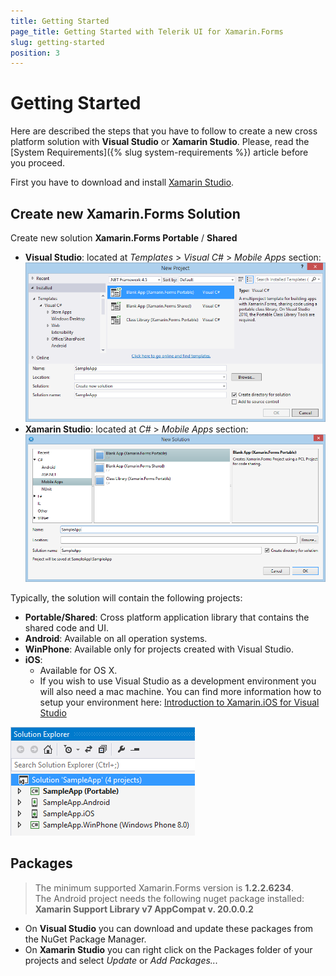 ```yaml
---
title: Getting Started
page_title: Getting Started with Telerik UI for Xamarin.Forms
slug: getting-started
position: 3
---
```

# Getting Started #

Here are described the steps that you have to follow to create a new cross platform solution with **Visual Studio** or **Xamarin Studio**. Please, read the [System Requirements]({% slug system-requirements %}) article before you proceed.

First you have to download and install [Xamarin Studio](http://xamarin.com/download).

## Create new Xamarin.Forms Solution ##

Create new solution **Xamarin.Forms Portable** / **Shared**

* **Visual Studio**: located at *Templates* > *Visual C#* > *Mobile Apps* section:  
![Create new Xamarin.Forms solution](visual-studio-new-solution.png "Image")
* **Xamarin Studio**: located at *C#* > *Mobile Apps* section:  
![Create new Xamarin.Forms solution](xamarin-studio-new-solution.png "Image")  

Typically, the solution will contain the following projects:

* **Portable/Shared**: Cross platform application library that contains the shared code and UI.
* **Android**: Available on all operation systems.
* **WinPhone**: Available only for projects created with Visual Studio.
* **iOS**:
	* Available for OS X.
	* If you wish to use Visual Studio as a development environment you will also need a mac machine. You can find more information how to setup your environment here: [Introduction to Xamarin.iOS for Visual Studio](http://developer.xamarin.com/guides/ios/getting_started/installation/windows/introduction_to_xamarin_ios_for_visual_studio/)
	 
![Solution projects](visual-studio-solution-projects.png "Image")

## Packages ##

>The minimum supported Xamarin.Forms version is **1.2.2.6234**.  
>The Android project needs the following nuget package installed: **Xamarin Support Library v7 AppCompat v. 20.0.0.2**
  
* On **Visual Studio** you can download and update these packages from the NuGet Package Manager.  
* On **Xamarin Studio** you can right click on the Packages folder of your projects and select *Update* or *Add Packages...*
